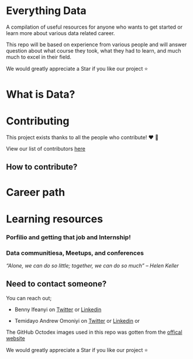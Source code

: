 # Everything Data
A compilation of useful resources for anyone who wants to get started or learn more about various data related career.

This repo will be based on experience from various people and will answer question about what course they took, what they had to learn, and much much to excel in their field.

We would greatly appreciate a Star if you like our project ⭐

# What is Data? 

# Contributing

This project exists thanks to all the people who contribute! ❤️ 💙

View our list of contributors [here](https://github.com/Bennykillua/Everything-Data/graphs/contributors)

## How to contribute?

# Career path


# Learning resources


### Porfilio and getting that job and Internship!

### Data communitiesa, Meetups, and conferences

*“Alone, we can do so little; together, we can do so much” – Helen Keller*

## Need to contact someone?

You can reach out;

- Benny Ifeanyi on [Twitter](https://twitter.com/Bennykillua) or [Linkedin](https://www.linkedin.com/in/ifeanyi-iheagwara/)

- Temidayo Andrew Omoniyi on [Twitter](https://twitter.com/kiddojazz) or [Linkedin](https://www.linkedin.com/in/temidayo-omoniyi-mct/?originalSubdomain=ng) or 

The GitHub Octodex images used in this repo was gotten from the [offical website](https://octodex.github.com/)

We would greatly appreciate a Star if you like our project ⭐

